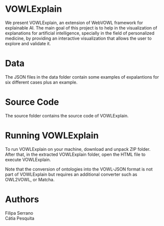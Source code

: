 # VOWLExplain
We present VOWLExplain, an extension of WebVOWL framework for explainable AI. The main goal of this project is to help in the visualization of explanations for artificial intelligence, specially in the field of personalized medicine, by providing an interactive visualization that allows the user to explore and validate it.

# Data

The JSON files in the data folder contain some examples of expalantions for six different cases plus an example.

# Source Code

The source folder contains the source code of VOWLExplain.

# Running VOWLExplain

To run VOWLExplain on your machine, download and unpack ZIP folder. After that, in the extracted VOWLExplain folder, open the HTML file to execute VOWLExplain.

Note that the conversion of ontologies into the VOWL-JSON format is not part of VOWLExplain but requires an additional converter such as OWL2VOWL, or Matcha. 


# Authors

Filipa Serrano  
Cátia Pesquita  
